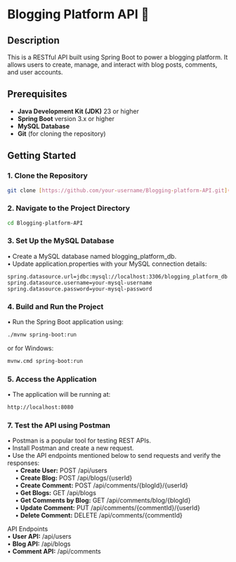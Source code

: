 # Blogging Platform API 🔖

## Description
This is a RESTful API built using Spring Boot to power a blogging platform. It allows users to create, manage, and interact with blog posts, comments, and user accounts.

## Prerequisites
- **Java Development Kit (JDK)** 23 or higher
- **Spring Boot** version 3.x or higher
- **MySQL Database**
- **Git** (for cloning the repository)

## Getting Started

### **1. Clone the Repository**
  ```bash
  git clone [https://github.com/your-username/Blogging-platform-API.git](https://github.com/nndasapalli/Blogging-platform-API.git)
  ```
### 2. Navigate to the Project Directory
```bash
cd Blogging-platform-API
```
### 3. Set Up the MySQL Database
•	Create a MySQL database named blogging_platform_db.<br>
•	Update application.properties with your MySQL connection details:
```properties
spring.datasource.url=jdbc:mysql://localhost:3306/blogging_platform_db
spring.datasource.username=your-mysql-username
spring.datasource.password=your-mysql-password
```
### 4. Build and Run the Project
•	Run the Spring Boot application using:
 ```bash
./mvnw spring-boot:run
```
or for Windows:
```bash
mvnw.cmd spring-boot:run
```
### 5. Access the Application
•	The application will be running at:
```bash
http://localhost:8080
```
### 7. Test the API using Postman
  •	Postman is a popular tool for testing REST APIs. <br>
  •	Install Postman and create a new request. <br>
  • Use the API endpoints mentioned below to send requests and verify the responses: <br>
   &emsp;   •	**Create User:** POST /api/users <br>
   &emsp;   •	**Create Blog:** POST /api/blogs/{userId} <br>
   &emsp;   •	**Create Comment:** POST /api/comments/{blogId}/{userId} <br>
   &emsp;   •	**Get Blogs:** GET /api/blogs <br>
   &emsp;   •	**Get Comments by Blog:** GET /api/comments/blog/{blogId} <br>
   &emsp;   •	**Update Comment:** PUT /api/comments/{commentId}/{userId} <br>
   &emsp;   •	**Delete Comment:** DELETE /api/comments/{commentId} <br>


API Endpoints <br>
	•	**User API:** /api/users <br>
	•	**Blog API:** /api/blogs <br>
	•	**Comment API:** /api/comments <br>

